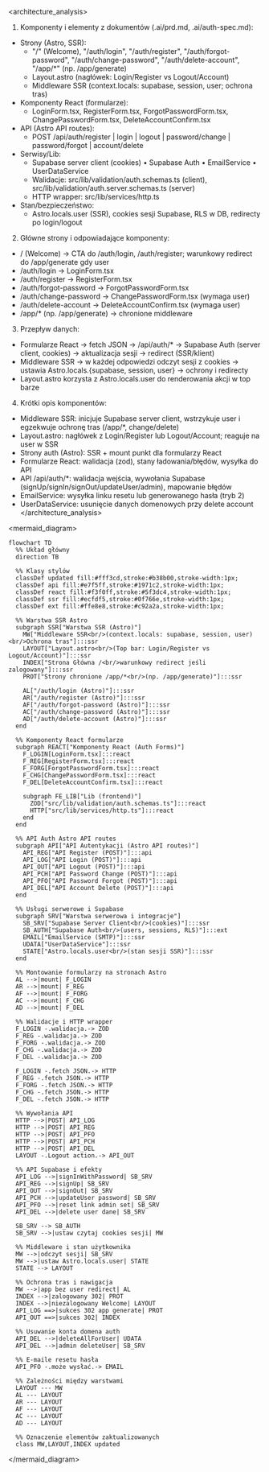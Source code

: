<architecture_analysis>
1) Komponenty i elementy z dokumentów (.ai/prd.md, .ai/auth-spec.md):
- Strony (Astro, SSR):
  - "/" (Welcome), "/auth/login", "/auth/register", "/auth/forgot-password", "/auth/change-password", "/auth/delete-account", "/app/*" (np. /app/generate)
  - Layout.astro (nagłówek: Login/Register vs Logout/Account)
  - Middleware SSR (context.locals: supabase, session, user; ochrona tras)
- Komponenty React (formularze):
  - LoginForm.tsx, RegisterForm.tsx, ForgotPasswordForm.tsx, ChangePasswordForm.tsx, DeleteAccountConfirm.tsx
- API (Astro API routes):
  - POST /api/auth/register | login | logout | password/change | password/forgot | account/delete
- Serwisy/Lib:
  - Supabase server client (cookies) • Supabase Auth • EmailService • UserDataService
  - Walidacje: src/lib/validation/auth.schemas.ts (client), src/lib/validation/auth.server.schemas.ts (server)
  - HTTP wrapper: src/lib/services/http.ts
- Stan/bezpieczeństwo:
  - Astro.locals.user (SSR), cookies sesji Supabase, RLS w DB, redirecty po login/logout

2) Główne strony i odpowiadające komponenty:
- / (Welcome) → CTA do /auth/login, /auth/register; warunkowy redirect do /app/generate gdy user
- /auth/login → LoginForm.tsx
- /auth/register → RegisterForm.tsx
- /auth/forgot-password → ForgotPasswordForm.tsx
- /auth/change-password → ChangePasswordForm.tsx (wymaga user)
- /auth/delete-account → DeleteAccountConfirm.tsx (wymaga user)
- /app/* (np. /app/generate) → chronione middleware

3) Przepływ danych:
- Formularze React → fetch JSON → /api/auth/* → Supabase Auth (server client, cookies) → aktualizacja sesji → redirect (SSR/klient)
- Middleware SSR → w każdej odpowiedzi odczyt sesji z cookies → ustawia Astro.locals.{supabase, session, user} → ochrony i redirecty
- Layout.astro korzysta z Astro.locals.user do renderowania akcji w top barze

4) Krótki opis komponentów:
- Middleware SSR: inicjuje Supabase server client, wstrzykuje user i egzekwuje ochronę tras (/app/*, change/delete)
- Layout.astro: nagłówek z Login/Register lub Logout/Account; reaguje na user w SSR
- Strony auth (Astro): SSR + mount punkt dla formularzy React
- Formularze React: walidacja (zod), stany ładowania/błędów, wysyłka do API
- API /api/auth/*: walidacja wejścia, wywołania Supabase (signUp/signIn/signOut/updateUser/admin), mapowanie błędów
- EmailService: wysyłka linku resetu lub generowanego hasła (tryb 2)
- UserDataService: usunięcie danych domenowych przy delete account
</architecture_analysis>

<mermaid_diagram>
```mermaid
flowchart TD
  %% Układ główny
  direction TB

  %% Klasy stylów
  classDef updated fill:#fff3cd,stroke:#b38b00,stroke-width:1px;
  classDef api fill:#e7f5ff,stroke:#1971c2,stroke-width:1px;
  classDef react fill:#f3f0ff,stroke:#5f3dc4,stroke-width:1px;
  classDef ssr fill:#ecfdf5,stroke:#0f766e,stroke-width:1px;
  classDef ext fill:#ffe8e8,stroke:#c92a2a,stroke-width:1px;

  %% Warstwa SSR Astro
  subgraph SSR["Warstwa SSR (Astro)"]
    MW["Middleware SSR<br/>(context.locals: supabase, session, user)<br/>Ochrona tras"]:::ssr
    LAYOUT["Layout.astro<br/>(Top bar: Login/Register vs Logout/Account)"]:::ssr
    INDEX["Strona Główna /<br/>warunkowy redirect jeśli zalogowany"]:::ssr
    PROT["Strony chronione /app/*<br/>(np. /app/generate)"]:::ssr

    AL["/auth/login (Astro)"]:::ssr
    AR["/auth/register (Astro)"]:::ssr
    AF["/auth/forgot-password (Astro)"]:::ssr
    AC["/auth/change-password (Astro)"]:::ssr
    AD["/auth/delete-account (Astro)"]:::ssr
  end

  %% Komponenty React formularze
  subgraph REACT["Komponenty React (Auth Forms)"]
    F_LOGIN[LoginForm.tsx]:::react
    F_REG[RegisterForm.tsx]:::react
    F_FORG[ForgotPasswordForm.tsx]:::react
    F_CHG[ChangePasswordForm.tsx]:::react
    F_DEL[DeleteAccountConfirm.tsx]:::react

    subgraph FE_LIB["Lib (frontend)"]
      ZOD["src/lib/validation/auth.schemas.ts"]:::react
      HTTP["src/lib/services/http.ts"]:::react
    end
  end

  %% API Auth Astro API routes
  subgraph API["API Autentykacji (Astro API routes)"]
    API_REG["API Register (POST)"]:::api
    API_LOG["API Login (POST)"]:::api
    API_OUT["API Logout (POST)"]:::api
    API_PCH["API Password Change (POST)"]:::api
    API_PFO["API Password Forgot (POST)"]:::api
    API_DEL["API Account Delete (POST)"]:::api
  end

  %% Usługi serwerowe i Supabase
  subgraph SRV["Warstwa serwerowa i integracje"]
    SB_SRV["Supabase Server Client<br/>(cookies)"]:::ssr
    SB_AUTH["Supabase Auth<br/>(users, sessions, RLS)"]:::ext
    EMAIL["EmailService (SMTP)"]:::ssr
    UDATA["UserDataService"]:::ssr
    STATE["Astro.locals.user<br/>(stan sesji SSR)"]:::ssr
  end

  %% Montowanie formularzy na stronach Astro
  AL -->|mount| F_LOGIN
  AR -->|mount| F_REG
  AF -->|mount| F_FORG
  AC -->|mount| F_CHG
  AD -->|mount| F_DEL

  %% Walidacje i HTTP wrapper
  F_LOGIN -.walidacja.-> ZOD
  F_REG -.walidacja.-> ZOD
  F_FORG -.walidacja.-> ZOD
  F_CHG -.walidacja.-> ZOD
  F_DEL -.walidacja.-> ZOD

  F_LOGIN -.fetch JSON.-> HTTP
  F_REG -.fetch JSON.-> HTTP
  F_FORG -.fetch JSON.-> HTTP
  F_CHG -.fetch JSON.-> HTTP
  F_DEL -.fetch JSON.-> HTTP

  %% Wywołania API
  HTTP -->|POST| API_LOG
  HTTP -->|POST| API_REG
  HTTP -->|POST| API_PFO
  HTTP -->|POST| API_PCH
  HTTP -->|POST| API_DEL
  LAYOUT -.Logout action.-> API_OUT

  %% API Supabase i efekty
  API_LOG -->|signInWithPassword| SB_SRV
  API_REG -->|signUp| SB_SRV
  API_OUT -->|signOut| SB_SRV
  API_PCH -->|updateUser password| SB_SRV
  API_PFO -->|reset link admin set| SB_SRV
  API_DEL -->|delete user dane| SB_SRV

  SB_SRV --> SB_AUTH
  SB_SRV -->|ustaw czytaj cookies sesji| MW

  %% Middleware i stan użytkownika
  MW -->|odczyt sesji| SB_SRV
  MW -->|ustaw Astro.locals.user| STATE
  STATE --> LAYOUT

  %% Ochrona tras i nawigacja
  MW -->|app bez user redirect| AL
  INDEX -->|zalogowany 302| PROT
  INDEX -->|niezalogowany Welcome| LAYOUT
  API_LOG ==>|sukces 302 app generate| PROT
  API_OUT ==>|sukces 302| INDEX

  %% Usuwanie konta domena auth
  API_DEL -->|deleteAllForUser| UDATA
  API_DEL -->|admin deleteUser| SB_SRV

  %% E-maile resetu hasła
  API_PFO -.może wysłać.-> EMAIL

  %% Zależności między warstwami
  LAYOUT --- MW
  AL --- LAYOUT
  AR --- LAYOUT
  AF --- LAYOUT
  AC --- LAYOUT
  AD --- LAYOUT

  %% Oznaczenie elementów zaktualizowanych
  class MW,LAYOUT,INDEX updated
```
</mermaid_diagram>

